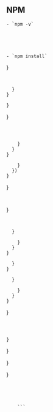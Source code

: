 
## NPM



    








    - `npm -v`


    


    - `npm install`


  }
  ```


    }
  }
  ```


    }
  }
  ```



      }
    }
  }
  ```



        }
      })
    }
  }
  ```


  ```


  }
  ```


    }

      }
    }
  }

    }
  }

    }

      }
    }
  }
  
  ```




  }

  ```



  }

  ```



  }

  }

  }

  ```




  ```







        ```


